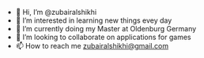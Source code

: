 - 👋 Hi, I’m @zubairalshikhi
- 👀 I’m interested in learning new things evey day 
- 🌱 I’m currently doing my Master at Oldenburg Germany 
- 💞️ I’m looking to collaborate on applications for games 
- 📫 How to reach me zubairalshikhi@gmail.com

<!---
zubairalshikhi/zubairalshikhi is a ✨ special ✨ repository because its `README.md` (this file) appears on your GitHub profile.
You can click the Preview link to take a look at your changes.
--->

